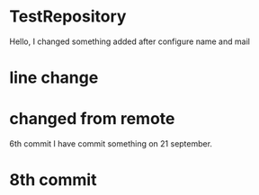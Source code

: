 # TestRepository
Hello, I changed something
added after configure name and mail
# line change
# changed from remote
6th commit
I have commit something on 21 september.
# 8th commit
